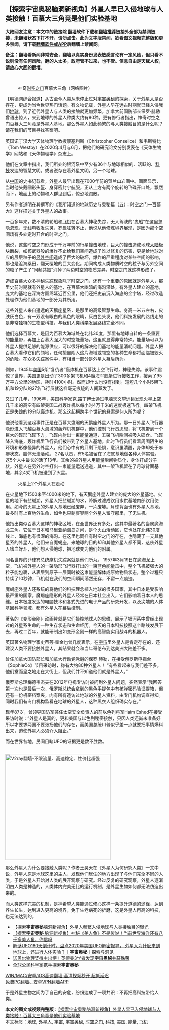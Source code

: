  <h2>【探索宇宙奥秘脑洞新视角】外星人早已入侵地球与人类接触！百​​慕大三角竟是他们实验基地</h2> <p class="notice"><b>大陆网友注意：本文中的链接除 <a href="https://github.com/bannedbook/fanqiang" >翻墙</a>软件下载和<a href="https://github.com/killgcd/justmysocks/blob/master/README.md">翻墙推荐</a>链接外全部为禁网链接，未翻墙状态下打不开，请勿点击。此为文字版禁闻，欲看图文视频完整版和更多禁闻，请下载<a href="https://github.com/bannedbook/fanqiang">翻墙软件或APP</a>后翻墙上禁闻网。</p><p>备注：翻墙看新闻非常安全，翻墙以真实身份发表敏感言论有一定风险，但只看不说则没有任何风险，翻的人太多，政府管不过来，也不管。信息自由是天赋人权，请放心大胆的翻墙。</b></p>  <div class="entry"> <br /> <figure><a href="https://i2.wp.com/upload-images-bucket-v64rleca837do.s3.eu-west-1.amazonaws.com/wp-content/uploads/2021/02/14204340/0.jpeg?fit=960%2C540&#038;ssl=1" data-caption="神奇时空之门百​​慕大三角（网络图片）"></a><figcaption class="wp-caption-text">神奇<a href="https://www.bannedbook.org/bnews/tag/%e6%97%b6%e7%a9%ba%e4%b9%8b%e9%97%a8/" class="st_tag internal_tag" rel="tag" title="标签 时空之门 下的日志">时空之门</a>百​​慕大三角（网络图片）</figcaption></figure> <p>【明德网综合报道】从古至今人类从未停止过对<a href="https://www.bannedbook.org/bnews/tag/%e5%ae%87%e5%ae%99%e5%a5%a5%e7%a7%98/" class="st_tag internal_tag" rel="tag" title="标签 宇宙奥秘 下的日志">宇宙奥秘</a>的探索，关于<a href="https://www.bannedbook.org/bnews/tag/%e5%a4%96%e6%98%9f%e4%ba%ba/" class="st_tag internal_tag" rel="tag" title="标签 外星人 下的日志">外星人</a>是否存在，更成为当今世界热门话题。有文物记载，外星人早在远古时期就已经入侵我们<a href="https://www.bannedbook.org/bnews/tag/%e5%9c%b0%e7%90%83/" class="st_tag internal_tag" rel="tag" title="标签 地球 下的日志">地球</a>。到了近代外星人与人类的接触就更加频繁。加拿大前国防部长保罗·赫勒曾语出惊人，来到地球的外星人种类大约有80种。更有修行者指出，神奇时空之门百​​慕大三角竟是外星人基地。那么外星人如此频繁的与人类接触目的是什么呢？请在我们的节目寻找答案吧。</p> <p>英国诺丁汉大学天体物理学教授康塞利斯（Christopher Conselice）和韦斯特比（Tom Westby）在2020年4月与6月，把他们的研究论文分别发表在《天体生物学》网站和《天体物理学》杂志上。</p> <p>他们在文章中指出，我们所处的银河系中至少有36个与地球相似的、活跃的、<a href="https://www.bannedbook.org/bnews/tag/%E7%A7%91%E6%8A%80/" class="st_tag internal_tag" rel="tag" title="标签 科技 下的日志">科技</a>发达的智慧文明。或者说存在着外星文明，另一个地球。</p> <p>从<span class='wp_keywordlink_affiliate'><a href="https://www.bannedbook.org/" title="中国" target="_blank">中国</a></span>的史书记载看，外星人最早出现在7000年前的贺兰山岩画中。画面显示，当时他头戴圆形头盔、身穿密封宇航服，正从上方有两个旋转的飞碟开口处，飘然而下，地面上的动物和人群见到后，惊恐地跑散。</p> <p>另有作者道明在其撰写的《我所知道的地球历史与奥秘篇（五）：时空之门—百​​慕大》这样描述关于外星人的故事。</p> <p>一百多年来，数不清的轮船和<a href="https://www.bannedbook.org/bnews/tag/%e9%a3%9e%e6%9c%ba/" class="st_tag internal_tag" rel="tag" title="标签 飞机 下的日志">飞机</a>在百​​慕大神秘失踪，无人驾驶的“鬼船”在这里忽隐忽现，无线电收发失灵，罗盘狂转不止，他说从他<span class='wp_keywordlink'><a href="https://www.qi-gong.me/" title="气功修炼网" target="_blank">修炼</a></span>境界展现，是因为那个空间场有多处定时开合的时空之门。</p> <p>他说，这些时空之门形成于千万年前的行星撞击地球，巨大的撞击造成地球<span class='wp_keywordlink_affiliate'><a href="https://www.bannedbook.org/" title="大陆" target="_blank">大陆</a></span>板块断裂，如核武器般的爆炸不止给我们空间造成了难以修复的伤害，更是给地球对应的层层粒子的<span class='wp_keywordlink'><a href="https://www.bannedbook.org/forum3/topic61.html" title="电子书：人间神话《另外空间》" target="_blank">另外空间</a></span>造成了巨大的破坏，爆炸的严重程度对某些空间的影响，那也是沧海桑田，翻天覆地的巨大变化。期间构成人类物质时空的粒子与另外空间的粒子产生了“同频共振”消掉了两边时空的物质差异，时空之门就这样形成了。</p>  <p></p> <p>造成百​​慕大众多神秘失踪现象除了时空之门，还有一个重要的原因就是外星人，那里史前时期就有外星人的基地，在百​​慕大幽暗的海沟深处，有外星人建立的基地，庞大的基地在深海方圆绵延近百公里，他们还把史前沉入海底的金字塔，经过改造处理作为他们基地的一部分为其所用。</p> <p>这些外星人来自遥远的天鹅座星系，是那里的高级智慧生命。身高一米五左右，皮肤灰白色，有一双没有眼白的黑色的眼睛，灰白色头发，他们科技发展的路线走的是非常独特的生物型科技，与我们人类<span class='wp_keywordlink'><a href="https://www.bannedbook.org/forum11/topic309.html" title="禁片：“科学”的棍子" target="_blank">科学</a></span>发展路线完全不同。</p> <p>他们选择百​​慕大，是因为百​​慕大海域处在北纬30度，那里有地球自转的一条重要的<a href="https://www.bannedbook.org/bnews/tag/%E8%83%BD%E9%87%8F/" class="st_tag internal_tag" rel="tag" title="标签 能量 下的日志">能量</a>带，再加上百​​慕大强大的时空能量场，这里就显得非常特殊。能量场可以为外星人提供足够的能源供应，可以很好的解决他们基地的能量消耗问题。外星人把百​​慕大看作它们的领地，任何擅自闯入这片海域或领空的各种生命都将面临被毁灭的危险。在众多失踪案件中，有相当一部分是外星人幕后所为。</p> <p>例如，1945年<a href="https://www.bannedbook.org/bnews/tag/%e7%be%8e%e5%9b%bd/" class="st_tag internal_tag" rel="tag" title="标签 美国 下的日志">美国</a>5架“复仇者”轰炸机在百慕达上空飞行时，神秘失踪。该事件震惊了世界，美国更是出动了300多架飞机和4艘海军舰艇进行搜救工作，搜索了95万平方公​​里的地区，耗时4100小时。然而却什么也没有找到。短短几个小时5架飞机和19分队的27名飞行员就这样毫无痕迹的人间蒸发了。</p> <p></p> <p>又过了几年，1996年，美国科学家克.路丁博士通过电脑天文望远镜发现火星上空几千米的高空有四架美国二战轰炸机以每小时4万千米的速度极速飞行。四架飞机正是失踪的19分队轰炸机。那么这起横跨半个世纪的悬案是何人所为呢？</p>  <p>他说他看到这起事件正是在百​​慕大盘踞的天鹅座外星人所为。那一日外星人飞行器隐形进入飞越百​​慕大海域的轰炸机机群中，他们控制飞行员思想，将飞机带到一个巨大的碟形飞碟下方，飞碟内射出一束能量通道，五架飞机瞬间被吸入碟仓。飞碟降入海底，轰炸机里飞行员们被带到了外星人基地。此时飞行员们看着周围陌生的环境和形像怪异的外星人，他们心中有的只剩下恐惧，意识虽清醒，身体却处于麻痹状态，肢体无法活动。 27名队员，有5名被留在了海底基地做各种人体实验。这5个人中最长的活了13年。其余的被外星人用能量瞬间物质化，身体打成分子状。外星人在另外时空打出一束能量运送通道，其中一架飞机留在了月球背面基地，其余4架飞机被送到了火星。</p> <figure style="width: 520px" class="wp-caption alignnone"><figcaption class="wp-caption-text">火星上2个外星人在走动</figcaption></figure> <p>在火星地下1500米至4000米的地下，有天鹅座外星人建立的庞大的外星基地。火星的地下有盐碱湖，外星人把盐碱湖的水，降解过滤成饮用水供基地内部饮用使用。如今的火星上的外星人基地已经废弃，一片废墟。月球背面也有外星人基地，最多时有上百地外生命，如今也只剩寥寥两个外星人留守那里，了无生机。</p> <p>他指出类似百​​慕大这样的神秘区域，在全世界还有多处，这其中最著名的当属魔海龙三角。它位于日本和马里亚纳海岛之间，是个火山活动区，它也处在北纬30度线上，海底也有很深的海沟。在这里也同样有时空之门的存在，也隐藏了一支其他星系的外星人，他们来自魔蝎座，来地球的目的却和其他外星人都不同，这伙外星人嗜血好斗，他们想入侵地球，把地球变为他们的附属。</p> <p>闻名世界的菲律宾总统座机失踪案就是他们所为。 1957年3月19日在魔海龙上空，飞机被外星人的一架隐形飞行器打出的一束蓝色能量击中，整个飞机被强大的粒子能包裹，从表层到原子一层同时被这束能量解体成原始物质状态，整个过程只持续了10秒钟，飞机就在我们的空间瞬间荡然无存，不留一点痕迹。</p> <p>魔蝎座外星人还系统的将他们的科技理念植入地球的很多国家，其中日本是受影响最严重的国家。魔蝎座隐形的外星人经常在日本社会出入，它们影响着日本人的思维。日本极度发达的电脑技术和各式先进的电子产品的研究开发，以及尖端的人体基因科学领域，都有外星人在幕后控制。</p> <p>著名的《变形金刚》动画片就是它们操控地球人的思维，展示了银河系中曾经出现过的外星系生命的一种生存状态和生命经历。今天的日本科技按照这个路线发展下去，再过二百年，就能研制出如变形金刚一样的高智能实用战斗的机器人。</p> <p>英国著名物理学家史蒂芬·霍金也曾几度表示，在<a href="https://www.bannedbook.org/bnews/tag/%e5%ae%87%e5%ae%99/" class="st_tag internal_tag" rel="tag" title="标签 宇宙 下的日志">宇宙</a>里外星人是肯定存在的，还建议人类不要接触外星人，其结果就会和当年哥伦布到达美洲大陆差不多。</p>  <p>曾任加拿大国防部长和加拿大行动党党魁的保罗·赫勒，在接受俄罗斯电视台《SophieCo》节目采访时，称有大约80种外星人！ “有些看起来与我们差不多。他们堂而皇之地走在大街上，但我们并不知道他们就是外星人。”</p> <p></p> <p>俄罗斯总理梅德韦杰夫在2012年电视专访时被问到外星人问题，突然表示“我回答第一次也是最后一次，俄罗斯总统会拿到的黑色手提包中有核弹密码验证提箱，但还有一份机密档案夹，内有所有造访过地球的外星人资料，由专门机构调查得知。同时我们有专门机构监看在地球的外星人，这种黑衣人组织确实存在。”</p> <p>现年87岁，曾领导国防军兼任太空安全负责人的前以色列将军Haim Eshed在接受采访时说：”外星人是真的，更和美国与以色列秘密接触，只因人类还尚未准备好所以才要求两国不要张扬他们的存在，而美国总统川普似乎差一点就要把事情爆料出来，迫使外星人必须介入阻止。”</p> <p>而在世界各地，民间目睹UFO的证据更是数不胜数。</p> <p></p> <p><br/><a href="https://github.com/bannedbook/fanqiang/wiki/V2ray%E6%9C%BA%E5%9C%BA"><img src="https://raw.githubusercontent.com/bannedbook/fanqiang/master/v2ss/images/v2free.jpg" width="336" alt="V2ray翻墙-不限流量、高速稳定、性价比超强"></a><br/></p>  <p>那么外星人为什么要接触人类呢？作者王昊天在《外星人为何研究人类》一文中说，外星人原是地球这里的主人，发现他们居住的地方出现了与他们完全不同的人类，于是外星人开始对人类的展开观察与研究。经过反复的研究观察，外星人逐渐明白人类是神造的，人类体内完美无比的运行机制，是外星生物如何都无法仿造出来的。</p> <p>而人类这样完美的机制，是神希望人类能通过修心这样一条提升道德的途径，达到养生长生，达到进入更高的境界，免于生老病死的折磨，这是外星人再高的科技，也无法达到的。</p> <ul class='op-related-articles' title='相关阅读'> <li><a href='https://www.bannedbook.org/bnews/comments/20210215/1487498.html' target='_blank'>【探索<b>宇宙奥秘</b>脑洞新视角】外星人频繁入侵地球与人类接触目的曝光</a></li> <li><a href='https://www.bannedbook.org/bnews/comments/20210210/1485183.html' target='_blank'>【探索<b>宇宙奥秘</b> 脑洞新视角】神秘《美人鱼》不是传说！当前世界海洋还有八千多美人鱼，你信吗</a></li> <li><a href='https://www.bannedbook.org/bnews/bannedvideo/20210109/1464004.html' target='_blank'>解谜UFO180天倒计时，盘点2020年美国UFO解密报导， 外星人为什麽来到地球上，还进行人体实验？｜<b>宇宙奥秘</b>｜探索与洞见</a></li> <li><a href='https://www.bannedbook.org/bnews/cnnews/20201007/1409276.html' target='_blank'>诺贝尔物理奖得主出炉！英德美3学者发现<b>宇宙奥秘</b>共获殊荣</a></li> <li><a href='https://www.bannedbook.org/bnews/worldnews/usa/20200304/1287787.html' target='_blank'>全球公民科学家携手探索<b>宇宙奥秘</b></a></li> </ul> <p class="texttj"> <a href="https://github.com/bannedbook/fanqiang/wiki/V2ray%E6%9C%BA%E5%9C%BA" target="_blank">WIN/MAC/安卓/iOS高速翻墙:高清视频秒开,超低延迟</a><br/> <a href="https://github.com/bannedbook/fanqiang/wiki/%E7%A6%81%E9%97%BB%E7%BD%91%E5%AE%89%E5%8D%93%E7%BF%BB%E5%A2%99%E6%96%B0%E9%97%BBAPP" target="_blank">免费PC翻墙、安卓VPN翻墙APP</a></p><p>于是外星生物之间为了自己的安危，纷纷达成了一项共识：不再把高科技带给人类。</p><a name='sharetosocial'></a>       <div><b>本文的图文或视频完整版</b>：<a href='https://www.bannedbook.org/bnews/comments/20210215/1487825.html'>【探索宇宙奥秘脑洞新视角】外星人早已入侵地球与人类接触！百​​慕大三角竟是他们实验基地</a></div>  </div><!--END ENTRY--> <div class="postfooter"> <div>本文标签：<a href="https://www.bannedbook.org/bnews/tag/%e5%9c%b0%e7%90%83/" rel="tag">地球</a>, <a href="https://www.bannedbook.org/bnews/tag/%e5%a4%96%e6%98%9f%e4%ba%ba/" rel="tag">外星人</a>, <a href="https://www.bannedbook.org/bnews/tag/%e5%ae%87%e5%ae%99/" rel="tag">宇宙</a>, <a href="https://www.bannedbook.org/bnews/tag/%e5%ae%87%e5%ae%99%e5%a5%a5%e7%a7%98/" rel="tag">宇宙奥秘</a>, <a href="https://www.bannedbook.org/bnews/tag/%e6%97%b6%e7%a9%ba%e4%b9%8b%e9%97%a8/" rel="tag">时空之门</a>, <a href="https://www.bannedbook.org/bnews/tag/%E7%A7%91%E6%8A%80/" rel="tag">科技</a>, <a href="https://www.bannedbook.org/bnews/tag/%e7%be%8e%e5%9b%bd/" rel="tag">美国</a>, <a href="https://www.bannedbook.org/bnews/tag/%E8%83%BD%E9%87%8F/" rel="tag">能量</a>, <a href="https://www.bannedbook.org/bnews/tag/%e9%a3%9e%e6%9c%ba/" rel="tag">飞机</a></div>  </div><!--END POSTFOOTER--> 